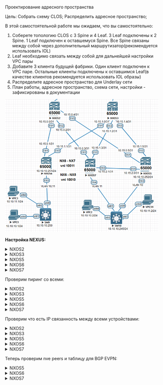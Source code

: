 Проектирование адресного пространства

Цель: Собрать схему CLOS;
Распределить адресное пространство;

В этой самостоятельной работе мы ожидаем, что вы самостоятельно:

1. Соберете топологию CLOS с 3 Spine и 4 Leaf. 3 Leaf подключены к 2 Spine. 1 Leaf подключен к оставшемуся Spine. Все Spine связаны между собой через дополнительный маршрутизатор(рекомендуется использовать IOL)
2. Leaf необходимо связать между собой для дальнейшей настройки VPC пары
3. Добавите 3 клиента будущей фабрики. Один клиент подключен к VPC паре. Остальные клиенты подключены к оставшимся Leaf(в качестве клиентов рекомендуется использовать IOL образы)
4. Распределите адресное пространство для Underlay сети
5. План работы, адресное пространство, схема сети, настройки - зафиксированы в документации

![Scheme](img/Scheme.png)

**Настройка NEXUS:**

 <details>
<summary>NXOS2</summary>
<pre><code>
conf t
!
hostname NX2
!
nv overlay evpn
feature ospf
feature bgp
feature nv overlay
!
interface Ethernet1/1
  no switchport
  medium p2p
  ip unnumbered loopback0
  ip ospf authentication-key 3 e7cddfe7d0564e2c
  ip ospf network point-to-point
  no ip ospf passive-interface
  ip router ospf 1 area 0.0.0.0
  no shutdown
!
interface Ethernet1/2
  no switchport
  medium p2p
  ip unnumbered loopback0
  ip ospf authentication-key 3 e7cddfe7d0564e2c
  ip ospf network point-to-point
  no ip ospf passive-interface
  ip router ospf 1 area 0.0.0.0
  no shutdown
!
interface Ethernet1/3
  no switchport
  medium p2p
  ip unnumbered loopback0
  ip ospf authentication-key 3 e7cddfe7d0564e2c
  ip ospf network point-to-point
  no ip ospf passive-interface
  ip router ospf 1 area 0.0.0.0
  no shutdown
!
interface loopback0
  ip address 1.1.1.2/24
  ip router ospf 1 area 0.0.0.0
!
line console
  exec-timeout 0
line vty
  exec-timeout 0
!
router ospf 1
  router-id 1.1.1.2
  passive-interface default
 !
router bgp 65000
  template peer LEAF
    remote-as 65000
    update-source loopback0
    address-family l2vpn evpn
      send-community
      send-community extended
      route-reflector-client
  neighbor 1.1.1.5
    inherit peer LEAF
  neighbor 1.1.1.6
    inherit peer LEAF
  neighbor 1.1.1.7
    inherit peer LEAF
 !
end
copy run star
</code></pre>
</details>
<details>
  <summary>NXOS3</summary>
<pre><code>
conf t
!
hostname NX3
!
nv overlay evpn
feature ospf
feature bgp
feature nv overlay
!
interface Ethernet1/1
  no switchport
  medium p2p
  ip unnumbered loopback0
  ip ospf authentication-key 3 e7cddfe7d0564e2c
  ip ospf network point-to-point
  no ip ospf passive-interface
  ip router ospf 1 area 0.0.0.0
  no shutdown
!
interface Ethernet1/2
  no switchport
  medium p2p
  ip unnumbered loopback0
  ip ospf authentication-key 3 e7cddfe7d0564e2c
  ip ospf network point-to-point
  no ip ospf passive-interface
  ip router ospf 1 area 0.0.0.0
  no shutdown
!
interface Ethernet1/3
  no switchport
  medium p2p
  ip unnumbered loopback0
  ip ospf authentication-key 3 e7cddfe7d0564e2c
  ip ospf network point-to-point
  no ip ospf passive-interface
  ip router ospf 1 area 0.0.0.0
  no shutdown
!
interface loopback0
  ip address 1.1.1.3/24
  ip router ospf 1 area 0.0.0.0
!
line console
  exec-timeout 0
line vty
  exec-timeout 0
!
router ospf 1
  router-id 1.1.1.3
  passive-interface default
!
router bgp 65000
  template peer LEAF
    remote-as 65000
    update-source loopback0
    address-family l2vpn evpn
      send-community
      send-community extended
      route-reflector-client
  neighbor 1.1.1.5
    inherit peer LEAF
  neighbor 1.1.1.6
    inherit peer LEAF
  neighbor 1.1.1.7
    inherit peer LEAF
!
end
copy run star
</code></pre>
</details>
<details>
<summary>NXOS5</summary>
<pre><code>
conf t
!
hostname NX5
!
nv overlay evpn
feature ospf
feature bgp
feature interface-vlan
feature vn-segment-vlan-based
feature nv overlay
!
fabric forwarding anycast-gateway-mac 0001.0001.0001
vlan 1,10
vlan 10
  vn-segment 10010
!
interface Vlan10
  no shutdown
  ip address 10.10.10.254/24
  fabric forwarding mode anycast-gateway
!
interface nve1
  no shutdown
  host-reachability protocol bgp
  source-interface loopback0
  member vni 10010
    ingress-replication protocol bgp
!
interface Ethernet1/1
  no switchport
  medium p2p
  ip unnumbered loopback0
  ip ospf authentication-key 3 e7cddfe7d0564e2c
  ip ospf network point-to-point
  no ip ospf passive-interface
  ip router ospf 1 area 0.0.0.0
  no shutdown
!
interface Ethernet1/2
  no switchport
  medium p2p
  ip unnumbered loopback0
  ip ospf authentication-key 3 e7cddfe7d0564e2c
  ip ospf network point-to-point
  no ip ospf passive-interface
  ip router ospf 1 area 0.0.0.0
  no shutdown
!
interface Ethernet1/3
  switchport mode trunk
  switchport trunk allowed vlan 10
!
interface Ethernet1/4
  no switchport
  medium p2p
  ip unnumbered loopback0
  ip ospf authentication-key 3 e7cddfe7d0564e2c
  ip ospf network point-to-point
  no ip ospf passive-interface
  ip router ospf 1 area 0.0.0.0
  no shutdown
!
interface loopback0
  ip address 1.1.1.5/24
  ip router ospf 1 area 0.0.0.0
!
line console
  exec-timeout 0
line vty
  exec-timeout 0
!
router ospf 1
  router-id 1.1.1.5
  passive-interface default
!
router bgp 65000
  template peer SPINE
    remote-as 65000
    update-source loopback0
    address-family l2vpn evpn
      send-community
      send-community extended
  neighbor 1.1.1.2
    inherit peer SPINE
  neighbor 1.1.1.3
    inherit peer SPINE
!
end
copy run star
</code></pre>
</details>
<details>
<summary>NXOS6</summary>
<pre><code>
configure terminal
!
hostname NX6
!
nv overlay evpn
feature ospf
feature bgp
feature interface-vlan
feature vn-segment-vlan-based
feature nv overlay
!
fabric forwarding anycast-gateway-mac 0001.0001.0001
vlan 1,10-11
vlan 10
  vn-segment 10010
vlan 11
  vn-segment 10011
!
interface Vlan10
  no shutdown
  ip address 10.10.10.254/24
  fabric forwarding mode anycast-gateway
!
interface Vlan11
  no shutdown
  ip address 10.10.11.254/24
  fabric forwarding mode anycast-gateway
!
interface nve1
  no shutdown
  host-reachability protocol bgp
  source-interface loopback0
  member vni 10010
    ingress-replication protocol bgp
  member vni 10011
    ingress-replication protocol bgp
!
interface Ethernet1/1
  no switchport
  medium p2p
  ip unnumbered loopback0
  ip ospf authentication-key 3 e7cddfe7d0564e2c
  ip ospf network point-to-point
  no ip ospf passive-interface
  ip router ospf 1 area 0.0.0.0
  no shutdown
!
interface Ethernet1/2
  no switchport
  medium p2p
  ip unnumbered loopback0
  ip ospf authentication-key 3 e7cddfe7d0564e2c
  ip ospf network point-to-point
  no ip ospf passive-interface
  ip router ospf 1 area 0.0.0.0
  no shutdown
!
interface Ethernet1/3
  switchport mode trunk
  spanning-tree bpdufilter enable
!
interface loopback0
  ip address 1.1.1.6/24
  ip router ospf 1 area 0.0.0.0
!
line console
  exec-timeout 0
line vty
  exec-timeout 0
!
router ospf 1
  router-id 1.1.1.6
  passive-interface default
!
router bgp 65000
  template peer SPINE
    remote-as 65000
    update-source loopback0
    address-family l2vpn evpn
      send-community
      send-community extended
  neighbor 1.1.1.2
    inherit peer SPINE
  neighbor 1.1.1.3
    inherit peer SPINE
!
end
copy run star
</code></pre>
</details>
<details>
<summary>NXOS7</summary>
<pre><code>
configure terminal
!
hostname NX7
!
nv overlay evpn
feature ospf
feature bgp
feature interface-vlan
feature vn-segment-vlan-based
feature nv overlay
!
fabric forwarding anycast-gateway-mac 0001.0001.0001
vlan 1,11
vlan 11
  vn-segment 10011
!
interface Vlan11
  no shutdown
  ip address 10.10.11.254/24
  fabric forwarding mode anycast-gateway
!
interface nve1
  no shutdown
  host-reachability protocol bgp
  source-interface loopback0
  member vni 10011
    ingress-replication protocol bgp
!
interface Ethernet1/1
  no switchport
  medium p2p
  ip unnumbered loopback0
  ip ospf authentication-key 3 e7cddfe7d0564e2c
  ip ospf network point-to-point
  no ip ospf passive-interface
  ip router ospf 1 area 0.0.0.0
  no shutdown
!
interface Ethernet1/2
  no switchport
  medium p2p
  ip unnumbered loopback0
  ip ospf authentication-key 3 e7cddfe7d0564e2c
  ip ospf network point-to-point
  no ip ospf passive-interface
  ip router ospf 1 area 0.0.0.0
  no shutdown
!
interface Ethernet1/3
  no switchport
  medium p2p
  ip unnumbered loopback0
  ip ospf authentication-key 3 e7cddfe7d0564e2c
  ip ospf network point-to-point
  no ip ospf passive-interface
  ip router ospf 1 area 0.0.0.0
  no shutdown
!
interface Ethernet1/4
  switchport mode trunk
  spanning-tree bpdufilter enable
!
interface loopback0
  ip address 1.1.1.7/24
  ip router ospf 1 area 0.0.0.0
!
line console
  exec-timeout 0
line vty
  exec-timeout 0
!
router ospf 1
  router-id 1.1.1.7
  passive-interface default
!
router bgp 65000
  template peer SPINE
    remote-as 65000
    update-source loopback0
    address-family l2vpn evpn
      send-community
      send-community extended
  neighbor 1.1.1.2
    inherit peer SPINE
  neighbor 1.1.1.3
    inherit peer SPINE
!
end
copy run star
</code></pre>
</details>

Проверим пиринг со всеми:

<details>
<summary>NXOS2</summary>
<pre><code>
NX2# sh bgp l2vpn evpn summary
BGP summary information for VRF default, address family L2VPN EVPN
BGP router identifier 1.1.1.2, local AS number 65000
BGP table version is 5922, L2VPN EVPN config peers 3, capable peers 3
6 network entries and 6 paths using 1320 bytes of memory
BGP attribute entries [5/820], BGP AS path entries [0/0]
BGP community entries [0/0], BGP clusterlist entries [0/0]
!
Neighbor        V    AS MsgRcvd MsgSent   TblVer  InQ OutQ Up/Down  State/PfxRcd
1.1.1.5         4 65000    8350    7161     5922    0    0    4d07h 1         
1.1.1.6         4 65000    8457    7226     5922    0    0    4d07h 2         
1.1.1.7         4 65000    6563    8099     5922    0    0    2d22h 3  
</code></pre>
</details>
<details>
<summary>NXOS3</summary>
<pre><code>
 NX3#  sh bgp l2vpn evpn summary
BGP summary information for VRF default, address family L2VPN EVPN
BGP router identifier 1.1.1.3, local AS number 65000
BGP table version is 5925, L2VPN EVPN config peers 3, capable peers 3
8 network entries and 8 paths using 1760 bytes of memory
BGP attribute entries [6/984], BGP AS path entries [0/0]
BGP community entries [0/0], BGP clusterlist entries [0/0]
!
Neighbor        V    AS MsgRcvd MsgSent   TblVer  InQ OutQ Up/Down  State/PfxRcd
1.1.1.5         4 65000    8353    7160     5925    0    0    4d07h 1         
1.1.1.6         4 65000    8456    7223     5925    0    0    4d07h 4         
1.1.1.7         4 65000    6565    8097     5925    0    0    2d22h 3 
</code></pre>
</details>
<details>
<summary>NXOS5</summary>
<pre><code>
 NX3#  sh bgp l2vpn evpn summary
BGP summary information for VRF default, address family L2VPN EVPN
BGP router identifier 1.1.1.3, local AS number 65000
BGP table version is 5925, L2VPN EVPN config peers 3, capable peers 3
8 network entries and 8 paths using 1760 bytes of memory
BGP attribute entries [6/984], BGP AS path entries [0/0]
BGP community entries [0/0], BGP clusterlist entries [0/0]
!
Neighbor        V    AS MsgRcvd MsgSent   TblVer  InQ OutQ Up/Down  State/PfxRcd
1.1.1.2         4 65000    8769    7031    12020    0    0    4d07h 1         
1.1.1.3         4 65000    8771    7032    12020    0    0    4d07h 1  
</code></pre>
</details>
<details>
<summary>NXOS6</summary>
<pre><code>
 NX3#  sh bgp l2vpn evpn summary
BGP summary information for VRF default, address family L2VPN EVPN
BGP router identifier 1.1.1.3, local AS number 65000
BGP table version is 5925, L2VPN EVPN config peers 3, capable peers 3
8 network entries and 8 paths using 1760 bytes of memory
BGP attribute entries [6/984], BGP AS path entries [0/0]
BGP community entries [0/0], BGP clusterlist entries [0/0]
!
Neighbor        V    AS MsgRcvd MsgSent   TblVer  InQ OutQ Up/Down  State/PfxRcd
1.1.1.2         4 65000    8752    7047    13033    0    0    4d07h 4         
1.1.1.3         4 65000    8748    7043    13033    0    0    4d07h 4  
</code></pre>
</details>
<details>
<summary>NXOS7</summary>
<pre><code>
 NX3#  sh bgp l2vpn evpn summary
BGP summary information for VRF default, address family L2VPN EVPN
BGP router identifier 1.1.1.3, local AS number 65000
BGP table version is 5925, L2VPN EVPN config peers 3, capable peers 3
8 network entries and 8 paths using 1760 bytes of memory
BGP attribute entries [6/984], BGP AS path entries [0/0]
BGP community entries [0/0], BGP clusterlist entries [0/0]
!
Neighbor        V    AS MsgRcvd MsgSent   TblVer  InQ OutQ Up/Down  State/PfxRcd
1.1.1.2         4 65000    8207    4423     1870    0    0    2d22h 2         
1.1.1.3         4 65000    8206    4423     1870    0    0    2d22h 2  
</code></pre>
</details>

Проверим что есть IP связанность между всеми устройствами:


<details>
<summary>NXOS2</summary>
<pre><code>
NX2# show ip route 
IP Route Table for VRF "default"
'*' denotes best ucast next-hop
'**' denotes best mcast next-hop
'[x/y]' denotes [preference/metric]
!
1.1.1.0/24, ubest/mbest: 1/0, attached
    *via 1.1.1.2, Lo0, [0/0], 4d09h, direct
1.1.1.1/32, ubest/mbest: 1/0
    *via 172.25.20.3, Eth1/4, [110/81], 4d08h, ospf-1, inter
1.1.1.2/32, ubest/mbest: 1/0, attached
    *via 1.1.1.2, Lo0, [0/0], 4d09h, local
1.1.1.3/32, ubest/mbest: 1/0
    *via 172.25.20.2, Eth1/4, [110/41], 4d08h, ospf-1, intra
1.1.1.4/32, ubest/mbest: 1/0
    *via 172.25.20.3, Eth1/4, [110/41], 4d08h, ospf-1, inter
1.1.1.5/32, ubest/mbest: 1/0
    *via 1.1.1.5, Eth1/3, [110/41], 4d09h, ospf-1, intra
1.1.1.6/32, ubest/mbest: 1/0
    *via 1.1.1.6, Eth1/1, [110/41], 4d09h, ospf-1, intra
1.1.1.7/32, ubest/mbest: 1/0
    *via 1.1.1.7, Eth1/2, [110/41], 2d22h, ospf-1, intra
172.25.20.0/24, ubest/mbest: 1/0, attached
    *via 172.25.20.1, Eth1/4, [0/0], 4d08h, direct
172.25.20.1/32, ubest/mbest: 1/0, attached
    *via 172.25.20.1, Eth1/4, [0/0], 4d08h, local
</code></pre>
</details>
<details>
<summary>NXOS3</summary>
<pre><code>
NX3# show ip route 
IP Route Table for VRF "default"
'*' denotes best ucast next-hop
'**' denotes best mcast next-hop
'[x/y]' denotes [preference/metric]
!
1.1.1.0/24, ubest/mbest: 1/0, attached
    *via 1.1.1.3, Lo0, [0/0], 4d09h, direct
1.1.1.1/32, ubest/mbest: 1/0
    *via 172.25.20.3, Eth1/4, [110/81], 4d08h, ospf-1, inter
1.1.1.2/32, ubest/mbest: 1/0
    *via 172.25.20.1, Eth1/4, [110/41], 4d08h, ospf-1, intra
1.1.1.3/32, ubest/mbest: 1/0, attached
    *via 1.1.1.3, Lo0, [0/0], 4d09h, local
1.1.1.4/32, ubest/mbest: 1/0
    *via 172.25.20.3, Eth1/4, [110/41], 4d08h, ospf-1, inter
1.1.1.5/32, ubest/mbest: 1/0
    *via 1.1.1.5, Eth1/3, [110/41], 4d09h, ospf-1, intra
1.1.1.6/32, ubest/mbest: 1/0
    *via 1.1.1.6, Eth1/1, [110/41], 4d09h, ospf-1, intra
1.1.1.7/32, ubest/mbest: 1/0
    *via 1.1.1.7, Eth1/2, [110/41], 2d22h, ospf-1, intra
172.25.20.0/24, ubest/mbest: 1/0, attached
    *via 172.25.20.2, Eth1/4, [0/0], 4d08h, direct
172.25.20.2/32, ubest/mbest: 1/0, attached
    *via 172.25.20.2, Eth1/4, [0/0], 4d08h, local
</code></pre>
</details>
<details>
<summary>NXOS5</summary>
<pre><code>
NX5(config)#  sh ip route
IP Route Table for VRF "default"
'*' denotes best ucast next-hop
'**' denotes best mcast next-hop
'[x/y]' denotes [preference/metric]
!
1.1.1.0/24, ubest/mbest: 1/0, attached
    *via 1.1.1.5, Lo0, [0/0], 4d09h, direct
1.1.1.1/32, ubest/mbest: 2/0
    *via 1.1.1.2, Eth1/1, [110/121], 4d08h, ospf-1, inter
    *via 1.1.1.3, Eth1/2, [110/121], 4d08h, ospf-1, inter
1.1.1.2/32, ubest/mbest: 1/0
    *via 1.1.1.2, Eth1/1, [110/41], 4d09h, ospf-1, intra
1.1.1.3/32, ubest/mbest: 1/0
    *via 1.1.1.3, Eth1/2, [110/41], 4d09h, ospf-1, intra
1.1.1.4/32, ubest/mbest: 2/0
    *via 1.1.1.2, Eth1/1, [110/81], 4d08h, ospf-1, inter
    *via 1.1.1.3, Eth1/2, [110/81], 4d08h, ospf-1, inter
1.1.1.5/32, ubest/mbest: 1/0, attached
    *via 1.1.1.5, Lo0, [0/0], 4d09h, local
1.1.1.6/32, ubest/mbest: 2/0
    *via 1.1.1.2, Eth1/1, [110/81], 4d09h, ospf-1, intra
    *via 1.1.1.3, Eth1/2, [110/81], 4d09h, ospf-1, intra
1.1.1.7/32, ubest/mbest: 1/0
    *via 1.1.1.7, Eth1/4, [110/41], 1d17h, ospf-1, intra
10.10.10.0/24, ubest/mbest: 1/0, attached
    *via 10.10.10.254, Vlan10, [0/0], 09:39:02, direct
10.10.10.254/32, ubest/mbest: 1/0, attached
    *via 10.10.10.254, Vlan10, [0/0], 09:39:02, local
172.25.20.0/24, ubest/mbest: 2/0
    *via 1.1.1.2, Eth1/1, [110/80], 4d08h, ospf-1, intra
    *via 1.1.1.3, Eth1/2, [110/80], 4d08h, ospf-1, intra
</code></pre>
</details>
<details>
<summary>NXOS6</summary>
<pre><code>
NX6(config)# show ip route 
IP Route Table for VRF "default"
'*' denotes best ucast next-hop
'**' denotes best mcast next-hop
'[x/y]' denotes [preference/metric]
!
1.1.1.0/24, ubest/mbest: 1/0, attached
    *via 1.1.1.6, Lo0, [0/0], 4d09h, direct
1.1.1.1/32, ubest/mbest: 2/0
    *via 1.1.1.2, Eth1/1, [110/121], 4d08h, ospf-1, inter
    *via 1.1.1.3, Eth1/2, [110/121], 4d08h, ospf-1, inter
1.1.1.2/32, ubest/mbest: 1/0
    *via 1.1.1.2, Eth1/1, [110/41], 4d09h, ospf-1, intra
1.1.1.3/32, ubest/mbest: 1/0
    *via 1.1.1.3, Eth1/2, [110/41], 4d09h, ospf-1, intra
1.1.1.4/32, ubest/mbest: 2/0
    *via 1.1.1.2, Eth1/1, [110/81], 4d08h, ospf-1, inter
    *via 1.1.1.3, Eth1/2, [110/81], 4d08h, ospf-1, inter
1.1.1.5/32, ubest/mbest: 2/0
    *via 1.1.1.2, Eth1/1, [110/81], 4d09h, ospf-1, intra
    *via 1.1.1.3, Eth1/2, [110/81], 4d09h, ospf-1, intra
1.1.1.6/32, ubest/mbest: 1/0, attached
    *via 1.1.1.6, Lo0, [0/0], 4d09h, local
1.1.1.7/32, ubest/mbest: 2/0
    *via 1.1.1.2, Eth1/1, [110/81], 2d22h, ospf-1, intra
    *via 1.1.1.3, Eth1/2, [110/81], 2d22h, ospf-1, intra
10.10.10.0/24, ubest/mbest: 1/0, attached
    *via 10.10.10.254, Vlan10, [0/0], 10:06:46, direct
10.10.10.254/32, ubest/mbest: 1/0, attached
    *via 10.10.10.254, Vlan10, [0/0], 10:06:46, local
10.10.11.0/24, ubest/mbest: 1/0, attached
    *via 10.10.11.254, Vlan11, [0/0], 10:06:36, direct
10.10.11.254/32, ubest/mbest: 1/0, attached
    *via 10.10.11.254, Vlan11, [0/0], 10:06:36, local
172.25.20.0/24, ubest/mbest: 2/0
    *via 1.1.1.2, Eth1/1, [110/80], 4d08h, ospf-1, intra
    *via 1.1.1.3, Eth1/2, [110/80], 4d08h, ospf-1, intra
</code></pre>
</details>
<details>
<summary>NXOS7</summary>
<pre><code>
NX7# show ip route 
IP Route Table for VRF "default"
'*' denotes best ucast next-hop
'**' denotes best mcast next-hop
'[x/y]' denotes [preference/metric]
!
1.1.1.0/24, ubest/mbest: 1/0, attached
    *via 1.1.1.7, Lo0, [0/0], 2d22h, direct
1.1.1.1/32, ubest/mbest: 2/0
    *via 1.1.1.2, Eth1/1, [110/121], 2d22h, ospf-1, inter
    *via 1.1.1.3, Eth1/2, [110/121], 2d22h, ospf-1, inter
1.1.1.2/32, ubest/mbest: 1/0
    *via 1.1.1.2, Eth1/1, [110/41], 2d22h, ospf-1, intra
1.1.1.3/32, ubest/mbest: 1/0
    *via 1.1.1.3, Eth1/2, [110/41], 2d22h, ospf-1, intra
1.1.1.4/32, ubest/mbest: 2/0
    *via 1.1.1.2, Eth1/1, [110/81], 2d22h, ospf-1, inter
    *via 1.1.1.3, Eth1/2, [110/81], 2d22h, ospf-1, inter
1.1.1.5/32, ubest/mbest: 1/0
    *via 1.1.1.5, Eth1/3, [110/41], 1d17h, ospf-1, intra
1.1.1.6/32, ubest/mbest: 2/0
    *via 1.1.1.2, Eth1/1, [110/81], 2d22h, ospf-1, intra
    *via 1.1.1.3, Eth1/2, [110/81], 2d22h, ospf-1, intra
1.1.1.7/32, ubest/mbest: 1/0, attached
    *via 1.1.1.7, Lo0, [0/0], 2d22h, local
10.10.11.0/24, ubest/mbest: 1/0, attached
    *via 10.10.11.254, Vlan11, [0/0], 10:05:40, direct
10.10.11.2/32, ubest/mbest: 1/0, attached
    *via 10.10.11.2, Vlan11, [190/0], 10:02:52, hmm
10.10.11.254/32, ubest/mbest: 1/0, attached
    *via 10.10.11.254, Vlan11, [0/0], 10:05:40, local
172.25.20.0/24, ubest/mbest: 2/0
    *via 1.1.1.2, Eth1/1, [110/80], 2d22h, ospf-1, intra
    *via 1.1.1.3, Eth1/2, [110/80], 2d22h, ospf-1, intra
</code></pre>
</details>

Теперь проверим nve peers и таблицу для BGP EVPN:

<details>
<summary>NXOS5</summary>
<pre><code>
NX5#  sh nve peers
Interface Peer-IP          State LearnType Uptime   Router-Mac       
--------- ---------------  ----- --------- -------- -----------------
nve1      1.1.1.6          Up    CP        3d22h    n/a  
!
NX5#  sh bgp l2vpn evpn
BGP routing table information for VRF default, address family L2VPN EVPN
BGP table version is 12037, Local Router ID is 1.1.1.5
Status: s-suppressed, x-deleted, S-stale, d-dampened, h-history, *-valid, >-best
Path type: i-internal, e-external, c-confed, l-local, a-aggregate, r-redist, I-i
njected
Origin codes: i - IGP, e - EGP, ? - incomplete, | - multipath, & - backup, 2 - b
est2
!
   Network            Next Hop            Metric     LocPrf     Weight Path
Route Distinguisher: 1.1.1.5:32777    (L2VNI 10010)
*>l[3]:[0]:[32]:[1.1.1.5]/88
                      1.1.1.5                           100      32768 i
*>i[3]:[0]:[32]:[1.1.1.6]/88
                      1.1.1.6                           100          0 i

Route Distinguisher: 1.1.1.6:32777
* i[3]:[0]:[32]:[1.1.1.6]/88
                      1.1.1.6                           100          0 i
*>i                   1.1.1.6                           100          0 i
</code></pre>
</details>
<details>
<summary>NXOS6</summary>
<pre><code>
NX6# sh nve peers
Interface Peer-IP          State LearnType Uptime   Router-Mac       
--------- ---------------  ----- --------- -------- -----------------
nve1      1.1.1.5          Up    CP        3d22h    n/a              
nve1      1.1.1.7          Up    CP        10:50:21 n/a     
!
NX6# sh bgp l2vpn evpn
BGP routing table information for VRF default, address family L2VPN EVPN
BGP table version is 13061, Local Router ID is 1.1.1.6
Status: s-suppressed, x-deleted, S-stale, d-dampened, h-history, *-valid, >-best
Path type: i-internal, e-external, c-confed, l-local, a-aggregate, r-redist, I-i
njected
Origin codes: i - IGP, e - EGP, ? - incomplete, | - multipath, & - backup, 2 - b
est2
!
   Network            Next Hop            Metric     LocPrf     Weight Path
Route Distinguisher: 1.1.1.5:32777
* i[3]:[0]:[32]:[1.1.1.5]/88
                      1.1.1.5                           100          0 i
*>i                   1.1.1.5                           100          0 i

Route Distinguisher: 1.1.1.6:32777    (L2VNI 10010)
*>i[3]:[0]:[32]:[1.1.1.5]/88
                      1.1.1.5                           100          0 i
*>l[3]:[0]:[32]:[1.1.1.6]/88
                      1.1.1.6                           100      32768 i

Route Distinguisher: 1.1.1.6:32778    (L2VNI 10011)
*>i[2]:[0]:[0]:[48]:[0050.7966.680e]:[0]:[0.0.0.0]/216
                      1.1.1.7                           100          0 i
*>i[2]:[0]:[0]:[48]:[0050.7966.680e]:[32]:[10.10.11.2]/248
                      1.1.1.7                           100          0 i
*>l[3]:[0]:[32]:[1.1.1.6]/88
                      1.1.1.6                           100      32768 i
*>i[3]:[0]:[32]:[1.1.1.7]/88
                      1.1.1.7                           100          0 i

Route Distinguisher: 1.1.1.7:32778
*>i[2]:[0]:[0]:[48]:[0050.7966.680e]:[0]:[0.0.0.0]/216
                      1.1.1.7                           100          0 i
* i                   1.1.1.7                           100          0 i
*>i[2]:[0]:[0]:[48]:[0050.7966.680e]:[32]:[10.10.11.2]/248
                      1.1.1.7                           100          0 i
* i                   1.1.1.7                           100          0 i
* i[3]:[0]:[32]:[1.1.1.7]/88
                      1.1.1.7                           100          0 i
*>i                   1.1.1.7                           100          0 i
</code></pre>
</details>
<details>
<summary>NXOS7</summary>
<pre><code>
NX7# sh nve peers
Interface Peer-IP          State LearnType Uptime   Router-Mac       
--------- ---------------  ----- --------- -------- -----------------
nve1      1.1.1.6          Up    CP        10:50:09 n/a  
!
NX7#  sh bgp l2vpn evpn
BGP routing table information for VRF default, address family L2VPN EVPN
BGP table version is 1890, Local Router ID is 1.1.1.7
Status: s-suppressed, x-deleted, S-stale, d-dampened, h-history, *-valid, >-best
Path type: i-internal, e-external, c-confed, l-local, a-aggregate, r-redist, I-i
njected
Origin codes: i - IGP, e - EGP, ? - incomplete, | - multipath, & - backup, 2 - b
est2
!
   Network            Next Hop            Metric     LocPrf     Weight Path
Route Distinguisher: 1.1.1.6:32778
* i[3]:[0]:[32]:[1.1.1.6]/88
                      1.1.1.6                           100          0 i
*>i                   1.1.1.6                           100          0 i

Route Distinguisher: 1.1.1.7:32778    (L2VNI 10011)
*>l[2]:[0]:[0]:[48]:[0050.7966.680e]:[0]:[0.0.0.0]/216
                      1.1.1.7                           100      32768 i
*>l[2]:[0]:[0]:[48]:[0050.7966.680e]:[32]:[10.10.11.2]/248
                      1.1.1.7                           100      32768 i
*>i[3]:[0]:[32]:[1.1.1.6]/88
                      1.1.1.6                           100          0 i
*>l[3]:[0]:[32]:[1.1.1.7]/88
                      1.1.1.7                           100      32768 i
</code></pre>
</details>